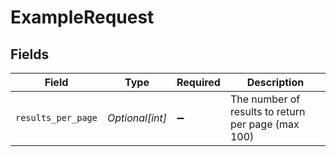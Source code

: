 # ExampleRequest


## Fields

| Field                                              | Type                                               | Required                                           | Description                                        |
| -------------------------------------------------- | -------------------------------------------------- | -------------------------------------------------- | -------------------------------------------------- |
| `results_per_page`                                 | *Optional[int]*                                    | :heavy_minus_sign:                                 | The number of results to return per page (max 100) |